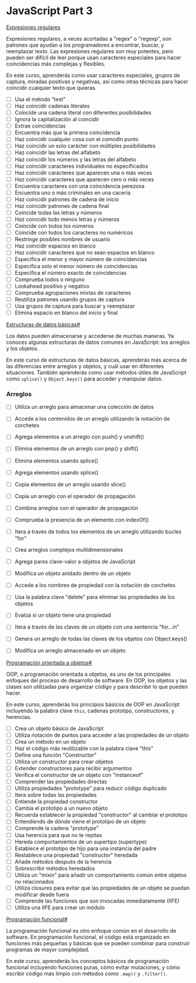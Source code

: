 # JavaScript Part 3

  [Expresiones regulares](https://www.freecodecamp.org/espanol/learn/javascript-algorithms-and-data-structures/#regular-expressions)

Expresiones regulares, a veces acortadas a "regex" o "regexp", son patrones que ayudan a los programadores a encontrar, buscar, y reemplazar texto. Las expresiones regulares son muy potentes, pero pueden ser difícil de leer porque usan caracteres especiales para hacer coincidencias más complejas y flexibles.

En este curso, aprenderás como usar caracteres especiales, grupos de captura, miradas positivas y negativas, así como otras técnicas para hacer coincidir cualquier texto que quieras.

- [ ] Usa el método "test"
- [ ] Haz coincidir cadenas literales
- [ ] Coincide una cadena literal con diferentes posibilidades
- [ ] Ignora la capitalización al coincidir
- [ ] Extrae coincidencias
- [ ] Encuentra más que la primera coincidencia
- [ ] Haz coincidir cualquier cosa con el comodín punto
- [ ] Haz coincidir un solo carácter con múltiples posibilidades
- [ ] Haz coincidir las letras del alfabeto
- [ ] Haz coincidir los números y las letras del alfabeto
- [ ] Haz coincidir caracteres individuales no especificados
- [ ] Haz coincidir caracteres que aparecen una o más veces
- [ ] Haz coincidir caracteres que aparecen cero o más veces
- [ ] Encuentra caracteres con una coincidencia perezosa
- [ ] Encuentra uno o más criminales en una cacería
- [ ] Haz coincidir patrones de cadena de inicio
- [ ] Haz coincidir patrones de cadena final
- [ ] Coincide todas las letras y números
- [ ] Haz coincidir todo menos letras y números
- [ ] Coincide con todos los números
- [ ] Coincide con todos los caracteres no numéricos
- [ ] Restringe posibles nombres de usuario
- [ ] Haz coincidir espacios en blanco
- [ ] Haz coincidir caracteres que no sean espacios en blanco
- [ ] Especifica el menor y mayor número de coincidencias
- [ ] Especifica solo el menor número de coincidencias
- [ ] Especifica el número exacto de coincidencias
- [ ] Comprueba todos o ninguno
- [ ] Lookahead positivo y negativo
- [ ] Comprueba agrupaciones mixtas de caracteres
- [ ] Reutiliza patrones usando grupos de captura
- [ ] Usa grupos de captura para buscar y reemplazar
- [ ] Elimina espacio en blanco del inicio y final

[Estructuras de datos básicas#](https://www.freecodecamp.org/espanol/learn/javascript-algorithms-and-data-structures/#basic-data-structures)

Los datos pueden almacenarse y accederse de muchas maneras. Ya conoces algunas estructuras de datos comunes en JavaScript: los arreglos y los objetos.

En este curso de estructuras de datos básicas, aprenderás más acerca de las diferencias entre arreglos y objetos, y cuál usar en diferentes situaciones. También aprenderás como usar métodos útiles de JavaScript como `splice()` y `Object.keys()` para acceder y manipular datos.

### Arreglos

- [ ] Utiliza un arreglo para almacenar una colección de datos
- [ ] Accede a los contenidos de un arreglo utilizando la notación de corchetes
- [ ] Agrega elementos a un arreglo con push() y unshift()
- [ ] Elimina elementos de un arreglo con pop() y shift()
- [ ] Elimina elementos usando splice()
- [ ] Agrega elementos usando splice()
- [ ] Copia elementos de un arreglo usando slice()
- [ ] Copia un arreglo con el operador de propagación
- [ ] Combina arreglos con el operador de propagación
- [ ] Comprueba la presencia de un elemento con indexOf()
- [ ] Itera a través de todos los elementos de un arreglo utilizando bucles "for"
- [ ] Crea arreglos complejos multidimensionales
- [ ] Agrega pares clave-valor a objetos de JavaScript
- [ ] Modifica un objeto anidado dentro de un objeto
- [ ] Accede a los nombres de propiedad con la notación de corchetes
- [ ] Usa la palabra clave "delete" para eliminar las propiedades de los objetos
- [ ] Evalúa si un objeto tiene una propiedad
- [ ] Itera a través de las claves de un objeto con una sentencia "for...in"
- [ ] Genera un arreglo de todas las claves de los objetos con Object.keys()
- [ ] Modifica un arreglo almacenado en un objeto



[Programación orientada a objetos#](https://www.freecodecamp.org/espanol/learn/javascript-algorithms-and-data-structures/#object-oriented-programming)

OOP, o programación orientada a objetos, es uno de los principales enfoques del proceso de desarrollo de software. En OOP, los objetos y las clases son utilizadas para organizar código y para describir lo que pueden hacer.

En este curso, aprenderás los principios básicos de OOP en JavaScript incluyendo la palabra clave `this`, cadenas prototipo, constructores, y herencias.

- [ ] Crea un objeto básico de JavaScript
- [ ] Utiliza notación de puntos para acceder a las propiedades de un objeto
- [ ] Crea un método en un objeto
- [ ] Haz el código más reutilizable con la palabra clave "this"
- [ ] Define una función "Constructor"
- [ ] Utiliza un constructor para crear objetos
- [ ] Extender constructores para recibir argumentos
- [ ] Verifica el constructor de un objeto con "instanceof"
- [ ] Comprender las propiedades directas
- [ ] Utiliza propiedades "prototype" para reducir código duplicado
- [ ] Itera sobre todas las propiedades
- [ ] Entiende la propiedad constructor
- [ ] Cambia el prototipo a un nuevo objeto
- [ ] Recuerda establecer la propiedad "constructor" al cambiar el prototipo
- [ ] Entendiendo de dónde viene el prototipo de un objeto
- [ ] Comprende la cadena "prototype"
- [ ] Usa herencia para que no te repitas
- [ ] Hereda comportamientos de un supertipo (supertype)
- [ ] Establece el prototipo de hijo para una instancia del padre
- [ ] Restablece una propiedad "constructor" heredada
- [ ] Añade métodos después de la herencia
- [ ] Sobrescribir métodos heredados
- [ ] Utiliza un "mixin" para añadir un comportamiento común entre objetos no relacionados
- [ ] Utiliza closures para evitar que las propiedades de un objeto se puedan modificar desde fuera
- [ ] Comprende las funciones que son invocadas inmediatamente (IIFE)
- [ ] Utiliza una IIFE para crear un módulo

[Programación funcional#](https://www.freecodecamp.org/espanol/learn/javascript-algorithms-and-data-structures/#functional-programming)

La programación funcional es otro enfoque común en el desarrollo de software. En programación funcional, el código está organizado en funciones más pequeñas y básicas que se pueden combinar para construir programas de mayor complejidad.

En este curso, aprenderás los conceptos básicos de programación funcional incluyendo funciones puras, cómo evitar mutaciones, y cómo escribir código más limpio con métodos como `.map()` y `.filter()`.